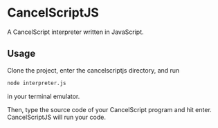 # CancelScriptJS
A CancelScript interpreter written in JavaScript.

## Usage
Clone the project, enter the cancelscriptjs directory, and run
```bash
node interpreter.js
```
in your terminal emulator.

Then, type the source code of your CancelScript program and hit enter. CancelScriptJS will run your code.
